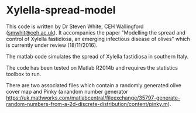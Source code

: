 # Xylella-spread-model

This code is written by Dr Steven White, CEH Wallingford (smwhit@ceh.ac.uk).  It accompanies the paper "Modelling the spread and control of Xylella fastidiosa, an emerging infectious disease of olives" which is currently under review (18/11/2016).

The matlab code simulates the spread of Xylella fastidiosa in southern Italy. 

The code has been tested on Matlab R2014b and requires the statistics toolbox to run.

There are two associated files which contain a randomly generated olive cover map and Pinky (a random number generator https://uk.mathworks.com/matlabcentral/fileexchange/35797-generate-random-numbers-from-a-2d-discrete-distribution/content/pinky.m).
